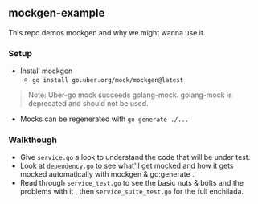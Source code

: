 ## mockgen-example
This repo demos mockgen and why we might wanna use it.



### Setup
- Install mockgen
    - `go install go.uber.org/mock/mockgen@latest`
> Note: Uber-go mock succeeds golang-mock. golang-mock is deprecated and should not be used.
- Mocks can be regenerated with `go generate ./...`

### Walkthough
- Give `service.go` a look to understand the code that will be under test.
- Look at `dependency.go` to see what'll get mocked and how it gets mocked automatically with mockgen & go:generate .
- Read through `service_test.go` to see the basic nuts & bolts and the problems with it , then `service_suite_test.go` for the full enchilada.